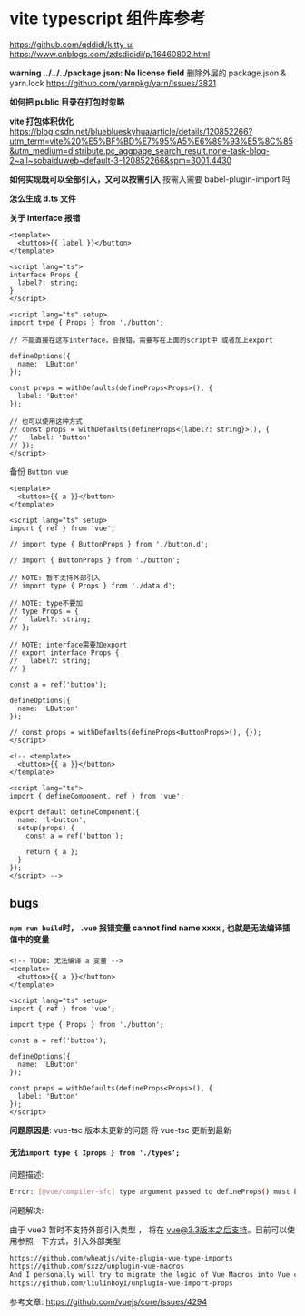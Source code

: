 # vite typescript 组件库参考

https://github.com/qddidi/kitty-ui
https://www.cnblogs.com/zdsdididi/p/16460802.html

**warning ../../../package.json: No license field**
删除外层的 package.json & yarn.lock
https://github.com/yarnpkg/yarn/issues/3821

**如何把 public 目录在打包时忽略**

**vite 打包体积优化**
https://blog.csdn.net/blueblueskyhua/article/details/120852266?utm_term=vite%20%E5%BF%BD%E7%95%A5%E6%89%93%E5%8C%85&utm_medium=distribute.pc_aggpage_search_result.none-task-blog-2~all~sobaiduweb~default-3-120852266&spm=3001.4430

**如何实现既可以全部引入，又可以按需引入**
按需入需要 babel-plugin-import 吗

**怎么生成 d.ts 文件**

**关于 interface 报错**

```vue
<template>
  <button>{{ label }}</button>
</template>

<script lang="ts">
interface Props {
  label?: string;
}
</script>

<script lang="ts" setup>
import type { Props } from './button';

// 不能直接在这写interface，会报错，需要写在上面的script中 或者加上export

defineOptions({
  name: 'LButton'
});

const props = withDefaults(defineProps<Props>(), {
  label: 'Button'
});

// 也可以使用这种方式
// const props = withDefaults(defineProps<{label?: string}>(), {
//   label: 'Button'
// });
</script>
```

备份 `Button.vue`

```vue
<template>
  <button>{{ a }}</button>
</template>

<script lang="ts" setup>
import { ref } from 'vue';

// import type { ButtonProps } from './button.d';

// import { ButtonProps } from './button';

// NOTE: 暂不支持外部引入
// import type { Props } from './data.d';

// NOTE: type不要加
// type Props = {
//   label?: string;
// };

// NOTE: interface需要加export
// export interface Props {
//   label?: string;
// }

const a = ref('button');

defineOptions({
  name: 'LButton'
});

// const props = withDefaults(defineProps<ButtonProps>(), {});
</script>

<!-- <template>
  <button>{{ a }}</button>
</template>

<script lang="ts">
import { defineComponent, ref } from 'vue';

export default defineComponent({
  name: 'l-button',
  setup(props) {
    const a = ref('button');

    return { a };
  }
});
</script> -->
```

## bugs

#### `npm run build`时， `.vu`e 报错变量 cannot find name xxxx , 也就是无法编译插值中的变量

```vue
<!-- TODO: 无法编译 a 变量 -->
<template>
  <button>{{ a }}</button>
</template>

<script lang="ts" setup>
import { ref } from 'vue';

import type { Props } from './button';

const a = ref('button');

defineOptions({
  name: 'LButton'
});

const props = withDefaults(defineProps<Props>(), {
  label: 'Button'
});
</script>
```

**问题原因是**: vue-tsc 版本未更新的问题 将 vue-tsc 更新到最新

#### 无法`import type { Iprops } from './types';`

问题描述:

```sh
Error: [@vue/compiler-sfc] type argument passed to defineProps() must be a literal type, or a reference to an interface or literal type.
```

问题解决:

由于 vue3 暂时不支持外部引入类型 ， 将在 vue@3.3版本之后支持。目前可以使用参照一下方式，引入外部类型

```sh
https://github.com/wheatjs/vite-plugin-vue-type-imports
https://github.com/sxzz/unplugin-vue-macros
And I personally will try to migrate the logic of Vue Macros into Vue core.
https://github.com/liulinboyi/unplugin-vue-import-props
```

参考文章: https://github.com/vuejs/core/issues/4294
